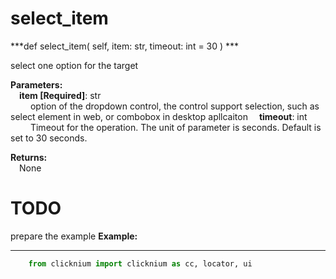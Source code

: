 # select_item
***def select_item(
        self,
        item: str,
        timeout: int = 30
    ) ***  

select one option for the target

**Parameters:**  
    &emsp;**item [Required]**: str   
        &emsp;&emsp; option of the dropdown control, the control support selection, such as select element in web, or combobox in desktop apllcaiton
    &emsp;**timeout**: int  
        &emsp;&emsp; Timeout for the operation. The unit of parameter is seconds. Default is set to 30 seconds.   

**Returns:**  
    &emsp;None

# TODO 
prepare the example
**Example:**
***
```python
    from clicknium import clicknium as cc, locator, ui

```